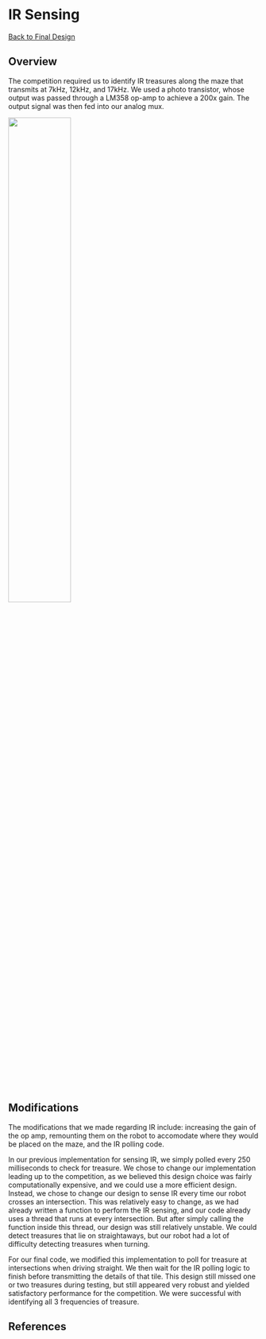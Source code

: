 # IR Sensing

[Back to Final Design](https://nas256.github.io/ece3400_team13/Final_Design/finaldesign_home)

## Overview

The competition required us to identify IR treasures along the maze that transmits at 7kHz, 12kHz, and 17kHz. We used a photo transistor, whose output was passed through a LM358 op-amp to achieve a 200x gain. The output signal was then fed into our analog mux. 

<img src = "https://i.imgur.com/oGP2ja8.png" width = "50%">



## Modifications

The modifications that we made regarding IR include: increasing the gain of the op amp, remounting them on the robot to accomodate where they would be placed on the maze, and the IR polling code. 

In our previous implementation for sensing IR, we simply polled every 250 milliseconds to check for treasure. We chose to change our implementation leading up to the competition, as we believed this design choice was fairly computationally expensive, and we could use a more efficient design. Instead, we chose to change our design to sense IR every time our robot crosses an intersection. This was relatively easy to change, as we had already written a function to perform the IR sensing, and our code already uses a thread that runs at every intersection. But after simply calling the function inside this thread, our design was still relatively unstable. We could detect treasures that lie on straightaways, but our robot had a lot of difficulty detecting treasures when turning. 

For our final code, we modified this implementation to poll for treasure at intersections when driving straight. We then wait for the IR polling logic to finish before transmitting the details of that tile. This design still missed one or two treasures during testing, but still appeared very robust and yielded satisfactory performance for the competition. We were successful with identifying all 3 frequencies of treasure.


## References